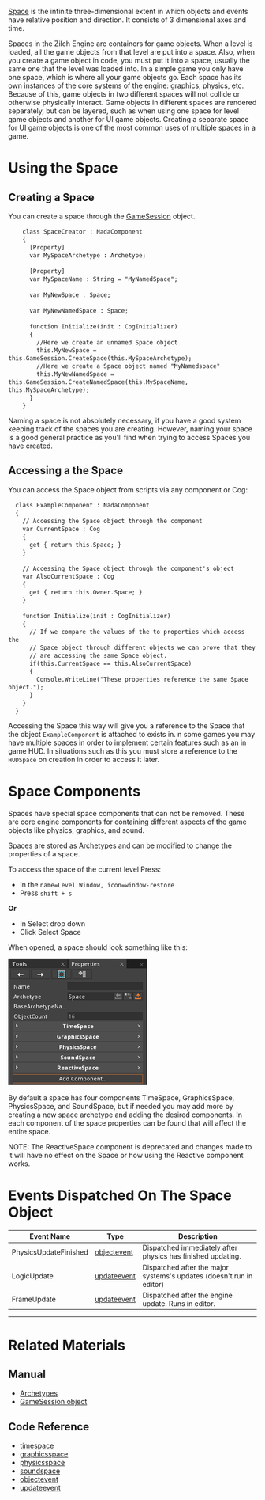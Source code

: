 [Space](https://github.com/ZilchEngine/ZilchDocs/blob/master/code_reference/class_reference/space.markdown) is the infinite three-dimensional extent in which objects and events have relative position and direction. It consists of 3 dimensional axes and time.

Spaces in the Zilch Engine are containers for game objects. When a level is loaded, all the game objects from that level are put into a space. Also, when you create a game object in code, you must put it into a space, usually the same one that the level was loaded into. In a simple game you only have one space, which is where all your game objects go. Each space has its own instances of the core systems of the engine: graphics, physics, etc. Because of this, game objects in two different spaces will not collide or otherwise physically interact. Game objects in different spaces are rendered separately, but can be layered, such as when using one space for level game objects and another for UI game objects. Creating a separate space for UI game objects is one of the most common uses of multiple spaces in a game.

 # Using the Space
 ## Creating a Space
You can create a space through the [GameSession](https://github.com/ZilchEngine/ZilchDocs/blob/master/zilch_editor_documentation/zeromanual/architecture/objects/gamesession.markdown) object.

```
    class SpaceCreator : NadaComponent
    {
      [Property]
      var MySpaceArchetype : Archetype;
      
      [Property]
      var MySpaceName : String = "MyNamedSpace";
      
      var MyNewSpace : Space;
      
      var MyNewNamedSpace : Space;
      
      function Initialize(init : CogInitializer)
      {
        //Here we create an unnamed Space object
        this.MyNewSpace = this.GameSession.CreateSpace(this.MySpaceArchetype);
        //Here we create a Space object named "MyNamedspace"
        this.MyNewNamedSpace = this.GameSession.CreateNamedSpace(this.MySpaceName, this.MySpaceArchetype);
      }
    }

```


Naming a space is not absolutely necessary, if you have a good system keeping track of the spaces you are creating. However, naming your space is a good general practice as you'll find when trying to access Spaces you have created.

 ## Accessing a the Space
You can access the Space object from scripts via any component or Cog:

```
  class ExampleComponent : NadaComponent
  {
    // Accessing the Space object through the component
    var CurrentSpace : Cog
    {
      get { return this.Space; }
    }
    
    // Accessing the Space object through the component's object
    var AlsoCurrentSpace : Cog
    {
      get { return this.Owner.Space; }
    }
    
    function Initialize(init : CogInitializer)
    {
      // If we compare the values of the to properties which access the
      // Space object through different objects we can prove that they
      // are accessing the same Space object.
      if(this.CurrentSpace == this.AlsoCurrentSpace)
      {
        Console.WriteLine("These properties reference the same Space object.");
      }
    }
  }

```


Accessing the Space this way will give you a reference to the Space that the object `ExampleComponent` is attached to exists in.
n some games you may have multiple spaces in order to implement certain features such as an in game HUD. In situations such as this you must store a reference to the `HUDSpace` on creation in order to access it later.

 # Space Components
Spaces have special space components that can not be removed. These are core engine components for containing different aspects of the game objects like physics, graphics, and sound.

Spaces are stored as [Archetypes](https://github.com/ZilchEngine/ZilchDocs/blob/master/zilch_editor_documentation/zeromanual/architecture/archetypes.markdown) and can be modified to change the properties of a space.

To access the space of the current level Press: 

 - In the `name=Level Window, icon=window-restore`
  - Press `shift + s`

**Or**

 - In Select drop down
  - Click Select Space

When opened, a space should look something like this:



![image](https://raw.githubusercontent.com/ZilchEngine/ZilchFiles/master/doc_files/46992.png)


By default a space has four components TimeSpace, GraphicsSpace, PhysicsSpace, and SoundSpace, but if needed you may add more by creating a new space archetype and adding the desired components. In each component of the space properties can be found that will affect the entire space.

NOTE: The ReactiveSpace component is deprecated and changes made to it will have no effect on the Space or how using the Reactive component works.


 # Events Dispatched On The Space Object


| Event Name                | Type                       | Description                                                         |
|---------------------------|----------------------------|---------------------------------------------------------------------|
| PhysicsUpdateFinished     | [objectevent](https://github.com/ZilchEngine/ZilchDocs/blob/master/zilch_editor_documentation/code_reference/class_reference/objectevent.markdown) | Dispatched immediately after physics has finished updating.         |
| LogicUpdate               | [updateevent](https://github.com/ZilchEngine/ZilchDocs/blob/master/zilch_editor_documentation/code_reference/class_reference/updateevent.markdown) | Dispatched after the major systems's updates (doesn't run in editor)|
| FrameUpdate               | [updateevent](https://github.com/ZilchEngine/ZilchDocs/blob/master/zilch_editor_documentation/code_reference/class_reference/updateevent.markdown) | Dispatched after the engine update. Runs in editor.                 |

---

 # Related Materials
 ## Manual
- [Archetypes](https://github.com/ZilchEngine/ZilchDocs/blob/master/zilch_editor_documentation/zeromanual/architecture/archetypes.markdown)
- [GameSession object](https://github.com/ZilchEngine/ZilchDocs/blob/master/zilch_editor_documentation/zeromanual/architecture/objects/gamesession.markdown)
 ## Code Reference
- [timespace](https://github.com/ZilchEngine/ZilchDocs/blob/master/code_reference/class_reference/timespace.markdown)
- [graphicsspace](https://github.com/ZilchEngine/ZilchDocs/blob/master/code_reference/class_reference/graphicsspace.markdown)
- [physicsspace](https://github.com/ZilchEngine/ZilchDocs/blob/master/zilch_editor_documentation/zeromanual/physics/physicsspace.markdown)
- [soundspace](https://github.com/ZilchEngine/ZilchDocs/blob/master/zilch_editor_documentation/zeromanual/audio/soundspace.markdown)
- [objectevent](https://github.com/ZilchEngine/ZilchDocs/blob/master/zilch_editor_documentation/code_reference/class_reference/objectevent.markdown)
- [updateevent](https://github.com/ZilchEngine/ZilchDocs/blob/master/zilch_editor_documentation/code_reference/class_reference/updateevent.markdown)
 

 